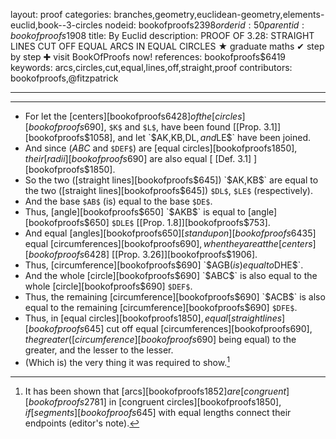 layout: proof
categories: branches,geometry,euclidean-geometry,elements-euclid,book--3-circles
nodeid: bookofproofs$2398
orderid: 50
parentid: bookofproofs$1908
title: By Euclid
description: PROOF OF 3.28: STRAIGHT LINES CUT OFF EQUAL ARCS IN EQUAL CIRCLES &#9733; graduate maths &#10004; step by step &#10010; visit BookOfProofs now!
references: bookofproofs$6419
keywords: arcs,circles,cut,equal,lines,off,straight,proof
contributors: bookofproofs,@fitzpatrick

---


---



* For let the [centers][bookofproofs$6428] of the [circles][bookofproofs$690], `$K$` and `$L$`, have been found [[Prop. 3.1]][bookofproofs$1058], and let `$AK$`, `$KB$`, `$DL$`, and `$LE$` have been joined.
* And since ($ABC$ and `$DEF$`) are [equal circles][bookofproofs$1850], their [radii][bookofproofs$690] are also equal [ [Def. 3.1] ][bookofproofs$1850].
* So the two ([straight lines][bookofproofs$645]) `$AK$`, `$KB$` are equal to the two ([straight lines][bookofproofs$645]) `$DL$`, `$LE$` (respectively).
* And the base `$AB$` (is) equal to the base `$DE$`.
* Thus, [angle][bookofproofs$650] `$AKB$` is equal to [angle][bookofproofs$650] `$DLE$` [[Prop. 1.8]][bookofproofs$753].
* And equal [angles][bookofproofs$650] [stand upon][bookofproofs$6435] equal [circumferences][bookofproofs$690], when they are at the [centers][bookofproofs$6428] [[Prop. 3.26]][bookofproofs$1906].
* Thus, [circumference][bookofproofs$690] `$AGB$` (is) equal to `$DHE$`.
* And the whole [circle][bookofproofs$690] `$ABC$` is also equal to the whole [circle][bookofproofs$690] `$DEF$`.
* Thus, the remaining [circumference][bookofproofs$690] `$ACB$` is also equal to the remaining [circumference][bookofproofs$690] `$DFE$`.
* Thus, in [equal circles][bookofproofs$1850], equal [straight lines][bookofproofs$645] cut off equal [circumferences][bookofproofs$690], the greater ([circumference][bookofproofs$690] being equal) to the greater, and the lesser to the lesser.
* (Which is) the very thing it was required to show.[^1]

[^1]: It has been shown that [arcs][bookofproofs$1852] are [congruent][bookofproofs$2781] in [congruent circles][bookofproofs$1850], if [segments][bookofproofs$645] with equal lengths connect their endpoints (editor's note).
